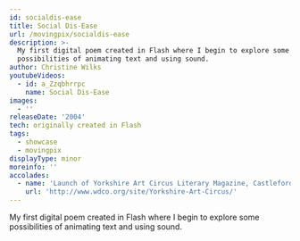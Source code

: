 ```yaml
---
id: socialdis-ease
title: Social Dis-Ease
url: /movingpix/socialdis-ease
description: >-
  My first digital poem created in Flash where I begin to explore some
  possibilities of animating text and using sound.
author: Christine Wilks
youtubeVideos:
  - id: a_Zzqbhrrpc
    name: Social Dis-Ease
images:
  - ''
releaseDate: '2004'
tech: originally created in Flash
tags:
  - showcase
  - movingpix
displayType: minor
moreinfo: ''
accolades:
  - name: 'Launch of Yorkshire Art Circus Literary Magazine, Castleford, 2005'
    url: 'http://www.wdco.org/site/Yorkshire-Art-Circus/'
---
```



My first digital poem created in Flash where I begin to explore some possibilities of animating text and using sound.
